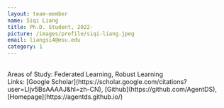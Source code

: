 ```yaml
---
layout: team-member
name: Siqi Liang
title: Ph.D. Student, 2022-
picture: /images/profile/siqi-liang.jpeg
email: liangsi4@msu.edu
category: 1
---
```


<br/>
Areas of Study: Federated Learning, Robust Learning
<br/>
Links: 
[Google Scholar](https://scholar.google.com/citations?user=LIjv5BsAAAAJ&hl=zh-CN), 
[Github](https://github.com/AgentDS),
[Homepage](https://agentds.github.io/)
